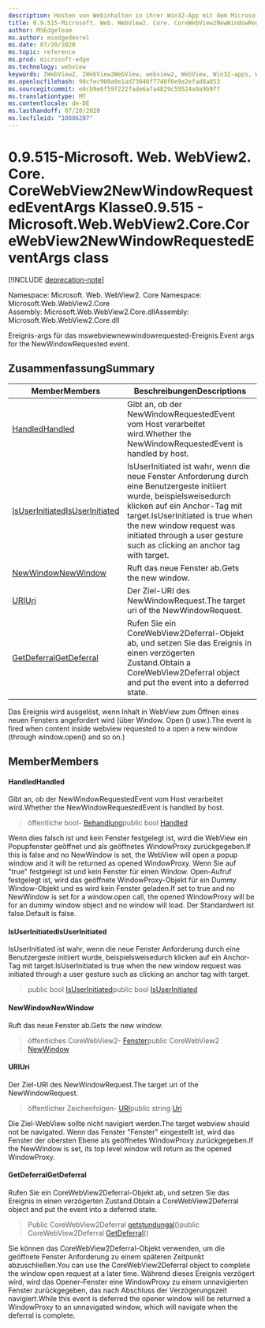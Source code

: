 ```yaml
---
description: Hosten von Webinhalten in ihrer Win32-App mit dem Microsoft Edge WebView2-Steuerelement
title: 0.9.515-Microsoft. Web. WebView2. Core. CoreWebView2NewWindowRequestedEventArgs
author: MSEdgeTeam
ms.author: msedgedevrel
ms.date: 07/20/2020
ms.topic: reference
ms.prod: microsoft-edge
ms.technology: webview
keywords: IWebView2, IWebView2WebView, webview2, WebView, Win32-apps, Win32, Edge, ICoreWebView2, ICoreWebView2Controller, Browser-Steuerelement, Edge-HTML
ms.openlocfilehash: 98cfec908a0e1ad73046f7740f6e9a2efad8a853
ms.sourcegitcommit: e0cb9e6f59f222fade6afa4829c59524a9a9b9ff
ms.translationtype: MT
ms.contentlocale: de-DE
ms.lasthandoff: 07/20/2020
ms.locfileid: "10886287"
---
```

# <span data-ttu-id="3a48d-104">0.9.515-Microsoft. Web. WebView2. Core. CoreWebView2NewWindowRequestedEventArgs Klasse</span><span class="sxs-lookup"><span data-stu-id="3a48d-104">0.9.515 - Microsoft.Web.WebView2.Core.CoreWebView2NewWindowRequestedEventArgs class</span></span> 

[!INCLUDE [deprecation-note](../../includes/deprecation-note.md)]

<span data-ttu-id="3a48d-105">Namespace: Microsoft. Web. WebView2. Core </span><span class="sxs-lookup"><span data-stu-id="3a48d-105">Namespace: Microsoft.Web.WebView2.Core</span></span>\
<span data-ttu-id="3a48d-106">Assembly: Microsoft.Web.WebView2.Core.dll</span><span class="sxs-lookup"><span data-stu-id="3a48d-106">Assembly: Microsoft.Web.WebView2.Core.dll</span></span>

<span data-ttu-id="3a48d-107">Ereignis-args für das mswebviewnewwindowrequested-Ereignis.</span><span class="sxs-lookup"><span data-stu-id="3a48d-107">Event args for the NewWindowRequested event.</span></span>

## <span data-ttu-id="3a48d-108">Zusammenfassung</span><span class="sxs-lookup"><span data-stu-id="3a48d-108">Summary</span></span>

 <span data-ttu-id="3a48d-109">Member</span><span class="sxs-lookup"><span data-stu-id="3a48d-109">Members</span></span>                        | <span data-ttu-id="3a48d-110">Beschreibungen</span><span class="sxs-lookup"><span data-stu-id="3a48d-110">Descriptions</span></span>
--------------------------------|---------------------------------------------
[<span data-ttu-id="3a48d-111">Handled</span><span class="sxs-lookup"><span data-stu-id="3a48d-111">Handled</span></span>](#handled) | <span data-ttu-id="3a48d-112">Gibt an, ob der NewWindowRequestedEvent vom Host verarbeitet wird.</span><span class="sxs-lookup"><span data-stu-id="3a48d-112">Whether the NewWindowRequestedEvent is handled by host.</span></span>
[<span data-ttu-id="3a48d-113">IsUserInitiated</span><span class="sxs-lookup"><span data-stu-id="3a48d-113">IsUserInitiated</span></span>](#isuserinitiated) | <span data-ttu-id="3a48d-114">IsUserInitiated ist wahr, wenn die neue Fenster Anforderung durch eine Benutzergeste initiiert wurde, beispielsweisedurch klicken auf ein Anchor-Tag mit target.</span><span class="sxs-lookup"><span data-stu-id="3a48d-114">IsUserInitiated is true when the new window request was initiated through a user gesture such as clicking an anchor tag with target.</span></span>
[<span data-ttu-id="3a48d-115">NewWindow</span><span class="sxs-lookup"><span data-stu-id="3a48d-115">NewWindow</span></span>](#newwindow) | <span data-ttu-id="3a48d-116">Ruft das neue Fenster ab.</span><span class="sxs-lookup"><span data-stu-id="3a48d-116">Gets the new window.</span></span>
[<span data-ttu-id="3a48d-117">URI</span><span class="sxs-lookup"><span data-stu-id="3a48d-117">Uri</span></span>](#uri) | <span data-ttu-id="3a48d-118">Der Ziel-URI des NewWindowRequest.</span><span class="sxs-lookup"><span data-stu-id="3a48d-118">The target uri of the NewWindowRequest.</span></span>
[<span data-ttu-id="3a48d-119">GetDeferral</span><span class="sxs-lookup"><span data-stu-id="3a48d-119">GetDeferral</span></span>](#getdeferral) | <span data-ttu-id="3a48d-120">Rufen Sie ein CoreWebView2Deferral-Objekt ab, und setzen Sie das Ereignis in einen verzögerten Zustand.</span><span class="sxs-lookup"><span data-stu-id="3a48d-120">Obtain a CoreWebView2Deferral object and put the event into a deferred state.</span></span>

<span data-ttu-id="3a48d-121">Das Ereignis wird ausgelöst, wenn Inhalt in WebView zum Öffnen eines neuen Fensters angefordert wird (über Window. Open () usw.).</span><span class="sxs-lookup"><span data-stu-id="3a48d-121">The event is fired when content inside webview requested to a open a new window (through window.open() and so on.)</span></span>

## <span data-ttu-id="3a48d-122">Member</span><span class="sxs-lookup"><span data-stu-id="3a48d-122">Members</span></span>

#### <span data-ttu-id="3a48d-123">Handled</span><span class="sxs-lookup"><span data-stu-id="3a48d-123">Handled</span></span> 

<span data-ttu-id="3a48d-124">Gibt an, ob der NewWindowRequestedEvent vom Host verarbeitet wird.</span><span class="sxs-lookup"><span data-stu-id="3a48d-124">Whether the NewWindowRequestedEvent is handled by host.</span></span>

> <span data-ttu-id="3a48d-125">öffentliche bool- [Behandlung](#handled)</span><span class="sxs-lookup"><span data-stu-id="3a48d-125">public bool [Handled](#handled)</span></span>

<span data-ttu-id="3a48d-126">Wenn dies falsch ist und kein Fenster festgelegt ist, wird die WebView ein Popupfenster geöffnet und als geöffnetes WindowProxy zurückgegeben.</span><span class="sxs-lookup"><span data-stu-id="3a48d-126">If this is false and no NewWindow is set, the WebView will open a popup window and it will be returned as opened WindowProxy.</span></span> <span data-ttu-id="3a48d-127">Wenn Sie auf "true" festgelegt ist und kein Fenster für einen Window. Open-Aufruf festgelegt ist, wird das geöffnete WindowProxy-Objekt für ein Dummy Window-Objekt und es wird kein Fenster geladen.</span><span class="sxs-lookup"><span data-stu-id="3a48d-127">If set to true and no NewWindow is set for a window.open call, the opened WindowProxy will be for an dummy window object and no window will load.</span></span> <span data-ttu-id="3a48d-128">Der Standardwert ist false.</span><span class="sxs-lookup"><span data-stu-id="3a48d-128">Default is false.</span></span>

#### <span data-ttu-id="3a48d-129">IsUserInitiated</span><span class="sxs-lookup"><span data-stu-id="3a48d-129">IsUserInitiated</span></span> 

<span data-ttu-id="3a48d-130">IsUserInitiated ist wahr, wenn die neue Fenster Anforderung durch eine Benutzergeste initiiert wurde, beispielsweisedurch klicken auf ein Anchor-Tag mit target.</span><span class="sxs-lookup"><span data-stu-id="3a48d-130">IsUserInitiated is true when the new window request was initiated through a user gesture such as clicking an anchor tag with target.</span></span>

> <span data-ttu-id="3a48d-131">public bool [IsUserInitiated](#isuserinitiated)</span><span class="sxs-lookup"><span data-stu-id="3a48d-131">public bool [IsUserInitiated](#isuserinitiated)</span></span>

#### <span data-ttu-id="3a48d-132">NewWindow</span><span class="sxs-lookup"><span data-stu-id="3a48d-132">NewWindow</span></span> 

<span data-ttu-id="3a48d-133">Ruft das neue Fenster ab.</span><span class="sxs-lookup"><span data-stu-id="3a48d-133">Gets the new window.</span></span>

> <span data-ttu-id="3a48d-134">öffentliches CoreWebView2- [Fenster](#newwindow)</span><span class="sxs-lookup"><span data-stu-id="3a48d-134">public CoreWebView2 [NewWindow](#newwindow)</span></span>

#### <span data-ttu-id="3a48d-135">URI</span><span class="sxs-lookup"><span data-stu-id="3a48d-135">Uri</span></span> 

<span data-ttu-id="3a48d-136">Der Ziel-URI des NewWindowRequest.</span><span class="sxs-lookup"><span data-stu-id="3a48d-136">The target uri of the NewWindowRequest.</span></span>

> <span data-ttu-id="3a48d-137">öffentlicher Zeichenfolgen- [URI](#uri)</span><span class="sxs-lookup"><span data-stu-id="3a48d-137">public string [Uri](#uri)</span></span>

<span data-ttu-id="3a48d-138">Die Ziel-WebView sollte nicht navigiert werden.</span><span class="sxs-lookup"><span data-stu-id="3a48d-138">The target webview should not be navigated.</span></span> <span data-ttu-id="3a48d-139">Wenn das Fenster "Fenster" eingestellt ist, wird das Fenster der obersten Ebene als geöffnetes WindowProxy zurückgegeben.</span><span class="sxs-lookup"><span data-stu-id="3a48d-139">If the NewWindow is set, its top level window will return as the opened WindowProxy.</span></span>

#### <span data-ttu-id="3a48d-140">GetDeferral</span><span class="sxs-lookup"><span data-stu-id="3a48d-140">GetDeferral</span></span> 

<span data-ttu-id="3a48d-141">Rufen Sie ein CoreWebView2Deferral-Objekt ab, und setzen Sie das Ereignis in einen verzögerten Zustand.</span><span class="sxs-lookup"><span data-stu-id="3a48d-141">Obtain a CoreWebView2Deferral object and put the event into a deferred state.</span></span>

> <span data-ttu-id="3a48d-142">Public CoreWebView2Deferral [getstundungal](#getdeferral)()</span><span class="sxs-lookup"><span data-stu-id="3a48d-142">public CoreWebView2Deferral [GetDeferral](#getdeferral)()</span></span>

<span data-ttu-id="3a48d-143">Sie können das CoreWebView2Deferral-Objekt verwenden, um die geöffnete Fenster Anforderung zu einem späteren Zeitpunkt abzuschließen.</span><span class="sxs-lookup"><span data-stu-id="3a48d-143">You can use the CoreWebView2Deferral object to complete the window open request at a later time.</span></span> <span data-ttu-id="3a48d-144">Während dieses Ereignis verzögert wird, wird das Opener-Fenster eine WindowProxy zu einem unnavigierten Fenster zurückgegeben, das nach Abschluss der Verzögerungszeit navigiert.</span><span class="sxs-lookup"><span data-stu-id="3a48d-144">While this event is deferred the opener window will be returned a WindowProxy to an unnavigated window, which will navigate when the deferral is complete.</span></span>

